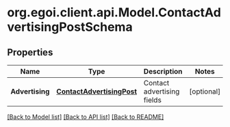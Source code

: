 
# org.egoi.client.api.Model.ContactAdvertisingPostSchema

## Properties

Name | Type | Description | Notes
------------ | ------------- | ------------- | -------------
**Advertising** | [**ContactAdvertisingPost**](ContactAdvertisingPost.md) | Contact advertising fields | [optional] 

[[Back to Model list]](../README.md#documentation-for-models)
[[Back to API list]](../README.md#documentation-for-api-endpoints)
[[Back to README]](../README.md)

